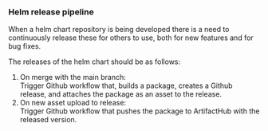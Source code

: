 ### Helm release pipeline
When a helm chart repository is being developed there is a need to continuously release these for others to use, both for new features and for bug fixes.

The releases of the helm chart should be as follows:
1. On merge with the main branch:  
 Trigger Github workflow that, builds a package, creates a Github release, and attaches the package as an asset to the release.
2. On new asset upload to release:  
Trigger Github workflow that pushes the package to ArtifactHub with the released version. 
